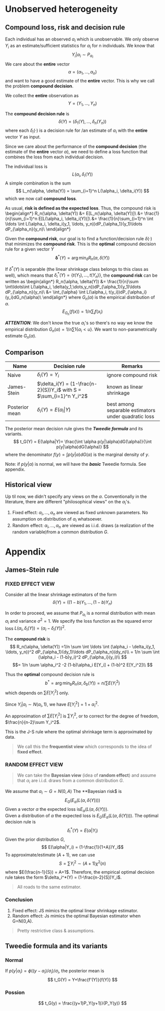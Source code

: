 
# Unobserved heterogeneity
## Compound loss, risk and decision rule
Each individual has an observed $\alpha_i$ which is unobservable. We only observe $Y_i$ as an estimate/sufficient statistics for $\alpha_i$ for n individuals. We know that
$$ Y_i | \alpha_i \sim P_{\alpha_i} $$
We care about the **entire** vector 
$$
\alpha = (\alpha_1, \ldots, \alpha_n)
$$ 
and want to have a good estimate of the **entire** vector.
This is why we call the problem **compound decision**.

We collect the **entire** observation as
$$
Y = (Y_1, \ldots, Y_n)
$$ 

The **compound decision rule** is 
$$
\delta(Y) = (\delta_1(Y), \ldots, \delta_n(Y_n))
$$
where each $\delta_i(\cdot)$ is a decision rule for /an estimate of $\alpha_i$ with the **entire** vector $Y$ as input.

Since we care about the performance of the **compound decision** (the estimate of the **entire** vector $\alpha$), we need to define a loss function that combines the loss from each individual decision.

The individual loss is 
$$L(\alpha_i, \delta_i(Y))$$
A simple combination is the sum 
$$ 
L_n(\alpha, \delta(Y)) = \sum_{i=1}^n L(\alpha_i, \delta_i(Y))
$$
which we now call **compound loss**.

As usual, **risk is defined as the expected loss**. Thus, the compound risk is
\begin{align*}
R_n(\alpha, \delta(Y))  &= E[L_n(\alpha, \delta(Y))]\\
 &= \frac{1}{n}\sum_{i=1}^n E[L(\alpha_i, \delta_i(Y))]\\
&= \frac{1}{n}\sum_{i=1}^n \int \ldots \int L(\alpha_i, \delta_i(y_1, \ldots, y_n))dP_{\alpha_1}(y_1)\ldots dP_{\alpha_n}(y_n)\\
\end{align*}

Given the **compound risk**, our goal is to find a function/decision rule $\delta(\cdot)$ that minimizes the **compound risk**. This is the **optimal** compound decision rule for a given vector $Y$
$$
\boldsymbol{\delta}^*(Y) = \arg\min_{\delta} R_n(\alpha, \delta(Y))
$$

If $\delta^*(Y)$ is separable (the linear shrinkage class belongs to this class as well), which means that $\delta_i^*(Y)=\{t(Y_1), \ldots, t(Y_n)\}$, the **compound risk** can be written as 
\begin{align*}
R_n(\alpha, \delta(Y)) &=  \frac{1}{n}\sum \int\ldots\int L(\alpha_i, \delta(y_1,\dots,y_n))dP_{\alpha_1}(y_1)\ldots dP_{\alpha_n}(y_n)\\
&= \int_{\alpha} \int L(\alpha_i, t(y_i))dP_{\alpha_i}(y_i)dG_n(\alpha)\\
\end{align*}
where $G_n(\alpha)$ is the empirical distribution of $\alpha$.
$$
E_{G_n}(f(x)) = 1/n \sum_i f(x_i)
$$

***ATTENTION***:
We don't know the true $\alpha_i$'s so there's no way we know the empirical distribution $G_n(\alpha)=1/n \sum 1\{\alpha_i<u\}$.
We want to non-parametrically estimate $G_n(\alpha)$.





## Comparison
| Name           | Decision rule                                                      | Remarks                                              |
| -------------- | ------------------------------------------------------------------ | ---------------------------------------------------- |
| Naive          | $\delta_i(Y) = Y_i$                                                | ignore compound risk                                 |
| James-Stein    | $\delta_i(Y) = (1-\frac{n-2}{S})Y_i$ with S = $\sum_{i=1}^n Y_i^2$ | known as linear shrinkage                            |
| Posterior mean | $\delta_i(Y) = E(\alpha_i\|Y)$                                     | best among separable estimators under quadratic loss |

The posterior mean decision rule gives the ***Tweedie formula*** and its variants.
$$
t_G(Y) = E(\alpha|Y)= \frac{\int \alpha p(y|\alpha)dG(\alpha)}{\int p(y|\alpha)dG(\alpha)}
$$
where the denominator $f(y)=\int p(y|\alpha)dG(\alpha)$ is the marginal density of $y$.

Note: if $p(y|\alpha)$ is normal, we will have the ***basic*** Tweedie formula. See appendix.

## Historical view
Up til now, we didn't specify any views on the $\alpha$. Conventionally in the literature, there are different "philosophical views" on the $\alpha_i$'s. 
1. Fixed effect: $\alpha_i,\ldots,\alpha_n$ are viewed as fixed unknown parameters. No assumption on distribution of $\alpha_i$ whatsoever.
2. Random effect: $\alpha_i,\ldots,\alpha_n$ are viewed as i.i.d. draws (a realization of the random variable)from a common distribution $G$.

# Appendix
## James-Stein rule
### FIXED EFFECT VIEW
Consider all the linear shrinkage estimators of the form
$$
\delta(Y) = ((1-b)Y_1, \ldots, (1-b)Y_n)
$$

In order to proceed, we assume that $P_{\alpha_i}$ is a normal distribution with mean $\alpha_i$ and variance $\sigma^2=1$.
We specify the loss function as the squared error loss $L(\alpha_i, \delta_i(Y)) = (\alpha_i - \delta_i(Y))^2$.

The **compound risk** is 
$$
R_n(\alpha, \delta(Y)) =1/n \sum \int \ldots \int (\alpha_i - \delta_i(y_1, \ldots, y_n))^2 dP_{\alpha_1}(dy_1)\ldots dP_{\alpha_n}(dy_n)\\
= 1/n \sum \int (\alpha_i - (1-b)y_i)^2 dP_{\alpha_i}(y_i)\\
$$
$$= 1/n \sum \alpha_i^2 -2 (1-b)\alpha_i E[Y_i] + (1-b)^2 E[Y_i^2]\\
$$

Thus the **optimal** compound decision rule is 
$$
b^* = \arg\min_b R_n(\alpha, \delta_b(Y))=n/\sum E(Y_i^2)
$$
which depends on $\sum E[Y_i^2]$ only.

Since $Y_i|\alpha_i \sim N(\alpha_i, 1)$, we have $E[Y_i^2] = 1 + \alpha_i^2$.

An approximation of $\sum E[Y_i^2]$ is $\sum Y_i^2$, or to correct for the degree of freedom,
$\frac{n}{n-2}\sum Y_i^2$.

This is the J-S rule where the optimal shrinkage term is approximated by data.

> We call this the **frequentist view** which corresponds to the idea of **fixed effect**.

### RANDOM EFFECT VIEW
> We can take the **Bayesian view** (idea of **random effect**) and assume that $\alpha_i$ are i.i.d. draws from a common distribution $G$.

We assume that $\alpha_i \sim G= N(0,A)$ 
The **Bayesian risk$ is 
$$ E_G(E_\alpha(L(\alpha, \delta(Y)))) $$
Given a vector $\alpha$ the expected loss is$E_\alpha(L(\alpha, \delta(Y)))$.  
Given a distribution of $\alpha$ the expected loss is $E_G(E_\alpha(L(\alpha, \delta(Y))))$.
The optimal decision rule is
$$ \delta_i^*(Y) = E(\alpha|Y_i) $$
Given the prior distribution $G$, 
$$ E(\alpha|Y_i) = (1-\frac{1}{1+A})Y_i$$
To approximate/estimate $(A+1)$, 
we can use 
$$
S = \sum Y_i^2 \sim (A+1)\chi^2(n)
$$ 
where $E(\frac{n-1}{S}) = A+1$.
Therefore, the empirical optimal decision rule takes the form $\delta_i^*(Y) = (1-\frac{n-2}{S})Y_i$.

> All roads to the same estimator.

### Conclusion 

1. Fixed effect: JS mimics the optimal linear shrinkage estimator.
2. Random effect: Js mimics the optimal Bayesian estimator when G=N(0,A).
> Pretty restrictive class & assumptions.

## Tweedie formula and its variants

### Normal 

If $p(y|\alpha_i)=\phi((y-\alpha_i)/\sigma_i)/\sigma_i$, the posterior mean is
$$
t_G(Y) = Y+\frac{f'(Y)}{f(Y)}
$$ 

### Possion

$$
t_G(y) = \frac{(y+1)P_Y(y+1)}{P_Y(y)}
$$

